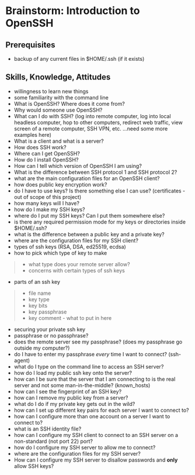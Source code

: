 # Brainstorm: Introduction to OpenSSH

## Prerequisites

* backup of any current files in $HOME/.ssh (if it exists)

## Skills, Knowledge, Attitudes

* willingness to learn new things
* some familiarity with the command line
* What is OpenSSH? Where does it come from?
* Why would someone use OpenSSH?
* What can I do with SSH? (log into remote computer, log into local headless computer, hop to other computers, redirect web traffic, view screen of a remote computer, SSH VPN, etc. ...need some more examples here)
* What is a client and what is a server?
* How does SSH work?
* Where can I get OpenSSH?
* How do I install OpenSSH?
* How can I tell which version of OpenSSH I am using?
* What is the difference between SSH protocol 1 and SSH protocol 2?
* what are the main configuration files for an OpenSSH client?
* how does public key encryption work?
* do I have to use keys? Is there something else I can use? (certificates - out of scope of this project)
* how many keys will I have?
* how do I make my SSH keys?
* where do I put my SSH keys? Can I put them somewhere else?
* is there any required permission mode for my keys or directories inside $HOME/.ssh?
* what is the difference between a public key and a private key?
* where are the configuration files for my SSH client?
* types of ssh keys (RSA, DSA, ed25519, ecdsa)
* how to pick which type of key to make 

> * what type does your remote server allow?
> * concerns with certain types of ssh keys

* parts of an ssh key 

> * file name
> * key type
> * key bits
> * key passphrase
> * key comment - what to put in here

* securing your private ssh key
* passphrase or no passphrase?
* does the remote server see my passphrase? (does my passphrase go outside my computer?)
* do I have to enter my passphrase _every_ time I want to connect? (ssh-agent)
* what do I type on the command line to access an SSH server?
* how do I load my public ssh key onto the server?
* how can I be sure that the server that I am connecting to is the real server and not some man-in-the-middle? (known_hosts)
* how can I see the fingerprint of an SSH key?
* how can I remove my public key from a server?
* what do I do if my private key gets out in the wild?
* how can I set up different key pairs for each server I want to connect to? 
* how can I configure more than one account on a server I want to connect to?
* what is an SSH identity file?
* how can I configure my SSH client to connect to an SSH server on a non-standard (not port 22) port?
* how do I configure my SSH server to allow me to connect?
* where are the configuration files for my SSH server?
* How can I configure my SSH server to disallow passwords and **only** allow SSH keys?
